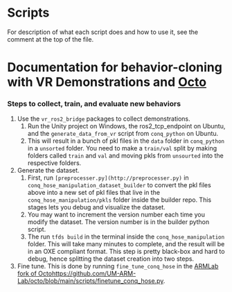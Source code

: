 # Scripts

For description of what each script does and how to use it, see the comment at the top of the file.



# Documentation for behavior-cloning with VR Demonstrations and [Octo](https://github.com/octo-models/octo)

### Steps to collect, train, and evaluate new behaviors

1. Use the `vr_ros2_bridge` packages to collect demonstrations.
    1. Run the Unity project on Windows, the ros2_tcp_endpoint on Ubuntu, and the `generate_data_from_vr` script from `conq_python` on Ubuntu.
    2. This will result in a bunch of pkl files in the `data` folder  in `conq_python` in a `unsorted` folder. You need to make a `train/val` split by making folders called `train` and `val` and moving pkls from `unsourted` into the respective folders.
2. Generate the dataset.
    1. First, run `[preprocesser.py](http://preprocesser.py)` in `conq_hose_manipulation_dataset_builder` to convert the pkl files above into a new set of pkl files that live in the `conq_hose_manipulation/pkls` folder inside the builder repo. This stages lets you debug and visualize the dataset.
    2. You may want to increment the version number each time you modify the dataset. The version number is in the builder python script.
    3. The run `tfds build` in the terminal inside the `conq_hose_manipulation` folder. This will take many minutes to complete, and the result will be in an OXE compliant format. This step is pretty black-box and hard to debug, hence splitting the dataset creation into two steps.
3. Fine tune. This is done by running `fine_tune_conq_hose` in the [ARMLab fork of Octo](https://github.com/UM-ARM-Lab/octo/blob/main/scripts/finetune_conq_hose.py)https://github.com/UM-ARM-Lab/octo/blob/main/scripts/finetune_conq_hose.py.
